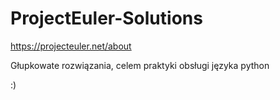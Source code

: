 # ProjectEuler-Solutions

https://projecteuler.net/about

Głupkowate rozwiązania, celem praktyki obsługi języka python

:)
